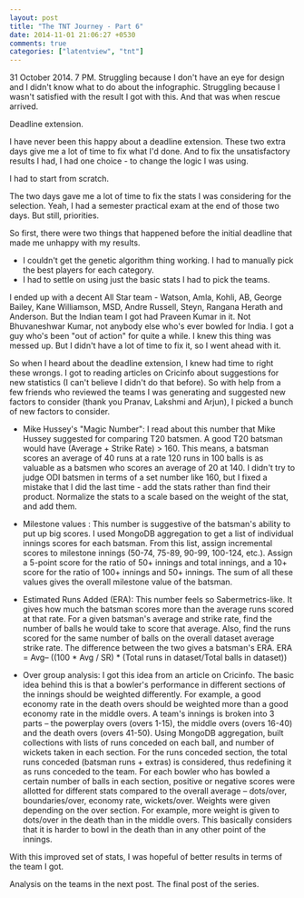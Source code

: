 ```yaml
---
layout: post
title: "The TNT Journey - Part 6"
date: 2014-11-01 21:06:27 +0530
comments: true
categories: ["latentview", "tnt"]
---
```

31 October 2014. 7 PM. Struggling because I don't have an eye for design and I didn't know what to do about the infographic. Struggling because I wasn't satisfied with the result I got with this. And that was when rescue arrived.

Deadline extension.

I have never been this happy about a deadline extension. These two extra days give me a lot of time to fix what I'd done. And to fix the unsatisfactory results I had, I had one choice - to change the logic I was using.

I had to start from scratch.
<!--more-->

The two days gave me a lot of time to fix the stats I was considering for the selection. Yeah, I had a semester practical exam at the end of those two days. But still, priorities. 

So first, there were two things that happened before the initial deadline that made me unhappy with my results.

* I couldn't get the genetic algorithm thing working. I had to manually pick the best players for each category.
* I had to settle on using just the basic stats I had to pick the teams.

I ended up with a decent All Star team - Watson, Amla, Kohli, AB, George Bailey, Kane Williamson, MSD, Andre Russell, Steyn, Rangana Herath and Anderson. But the Indian team I got had Praveen Kumar in it. Not Bhuvaneshwar Kumar, not anybody else who's ever bowled for India. I got a guy who's been "out of action" for quite a while. I knew this thing was messed up. But I didn't have a lot of time to fix it, so I went ahead with it.

So when I heard about the deadline extension, I knew had time to right these wrongs. I got to reading articles on Cricinfo about suggestions for new statistics (I can't believe I didn't do that before). So with help from a few friends who reviewed the teams I was generating and suggested new factors to consider (thank you Pranav, Lakshmi and Arjun), I picked a bunch of new factors to consider.

* Mike Hussey's "Magic Number": I read about this number that Mike Hussey suggested for comparing T20 batsmen. A good T20 batsman would have (Average + Strike Rate) > 160. This means, a batsman scores an average of 40 runs at a rate 120 runs in 100 balls is as valuable as a batsmen who scores an average of 20 at 140. I didn't try to judge ODI batsmen in terms of a set number like 160, but I fixed a mistake that I did the last time - add the stats rather than find their product. Normalize the stats to a scale based on the weight of the stat, and add them. 

* Milestone values : This number is suggestive of the batsman's ability to put up big scores. I used MongoDB aggregation to get a list of individual innings scores for each batsman. From this list, assign incremental scores to milestone innings (50-74, 75-89, 90-99, 100-124, etc.). Assign a 5-point score for the ratio of 50+ innings and total innings, and a 10+ score for the ratio of 100+ innings and 50+ innings. The sum of all these values gives the overall milestone value of the batsman.

* Estimated Runs Added (ERA): This number feels so Sabermetrics-like. It gives how much the batsman scores more than the average runs scored at that rate. For a given batsman's average and strike rate, find the number of balls he would take to score that average. Also, find the runs scored for the same number of balls on the overall dataset average strike rate. The difference between the two gives a batsman's ERA.
ERA = Avg– ((100 * Avg / SR) * (Total runs in dataset/Total balls in dataset))

* Over group analysis: I got this idea from an article on Cricinfo. The basic idea behind this is that a bowler's performance in different sections of the innings should be weighted differently. For example, a good economy rate in the death overs should be weighted more than a good economy rate in the middle overs. A team's innings is broken into 3 parts – the powerplay overs (overs 1-15), the middle overs (overs 16-40) and the death overs (overs 41-50). Using MongoDB aggregation, built collections with lists of runs conceded on each ball, and number of wickets taken in each section. For the runs conceded section, the total runs conceded (batsman runs + extras) is considered, thus redefining it as runs conceded to the team. For each bowler who has bowled a certain number of balls in each section, positive or negative scores were allotted for different stats compared to the overall average – dots/over, boundaries/over, economy rate, wickets/over. Weights were given depending on the over section. For example, more weight is given to dots/over in the death than in the middle overs. This basically considers that it is harder to bowl in the death than in any other point of the innings. 

With this improved set of stats, I was hopeful of better results in terms of the team I got. 

Analysis on the teams in the next post. The final post of the series.